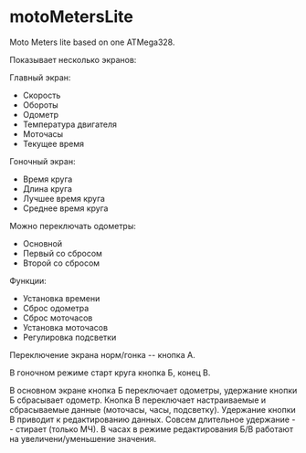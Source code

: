 # motoMetersLite
Moto Meters lite based on one ATMega328.

Показывает несколько экранов:

Главный экран:
- Скорость
- Обороты
- Одометр
- Температура двигателя
- Моточасы
- Текущее время

Гоночный экран:
- Время круга
- Длина круга
- Лучшее время круга
- Среднее время круга

Можно переключать одометры:
- Основной
- Первый со сбросом
- Второй со сбросом

Функции:
- Установка времени
- Сброс одометра
- Сброс моточасов
- Установка моточасов
- Регулировка подсветки

Переключение экрана норм/гонка -- кнопка А.

В гоночном режиме старт круга кнопка Б, конец В.

В основном экране кнопка Б переключает одометры, удержание кнопки Б сбрасывает одометр. Кнопка В переключает настраиваемые и сбрасываемые данные (моточасы, часы, подсветку). Удержание кнопки В приводит к редактированию данных. Совсем длительное удержание -- стирает (только МЧ). В часах в режиме редактирования Б/В работают на увеличени/уменьшение значения.
